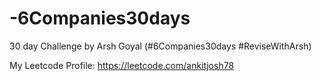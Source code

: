 # -6Companies30days
30 day Challenge by Arsh Goyal (\#6Companies30days \#ReviseWithArsh)

My Leetcode Profile:
https://leetcode.com/ankitjosh78
